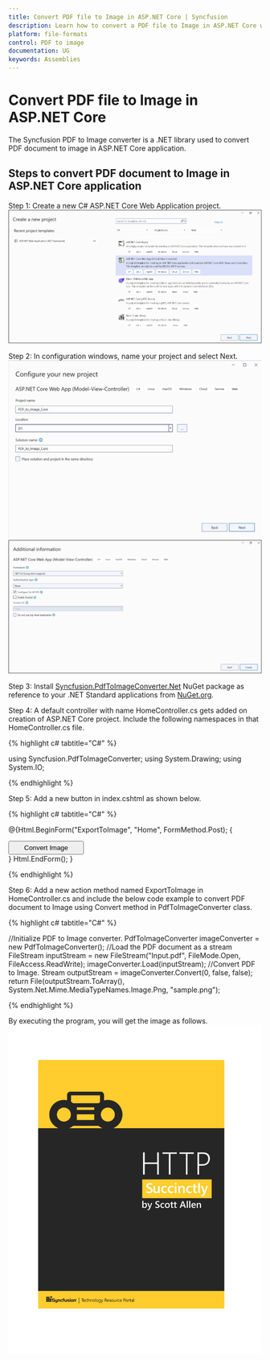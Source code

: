 ```yaml
---
title: Convert PDF file to Image in ASP.NET Core | Syncfusion
description: Learn how to convert a PDF file to Image in ASP.NET Core with easy steps.
platform: file-formats
control: PDF to image
documentation: UG
keywords: Assemblies
---
```


# Convert PDF file to Image in ASP.NET Core

The Syncfusion PDF to Image converter is a .NET library used to convert PDF document to image in ASP.NET Core application.

## Steps to convert PDF document to Image in ASP.NET Core application

Step 1: Create a new C# ASP.NET Core Web Application project.
![Create ASP.NET Core Web application](Asp.Net.Core_images/aspnetcore1.png)

Step 2:  In configuration windows, name your project and select Next.
![Configuration window1](Asp.Net.Core_images/aspnetcore2.png)
![Configuration window2](Asp.Net.Core_images/aspnetcore3.png)

Step 3:  Install [Syncfusion.PdfToImageConverter.Net](https://www.nuget.org/packages/Syncfusion.PdfToImageConverter.Net/) NuGet package as reference to your .NET Standard applications from [NuGet.org](https://www.nuget.org/).

Step 4: A default controller with name HomeController.cs gets added on creation of ASP.NET Core project. Include the following namespaces in that HomeController.cs file.

{% highlight c# tabtitle="C#" %}

using Syncfusion.PdfToImageConverter;
using System.Drawing;
using System.IO;

{% endhighlight %}

Step 5: Add a new button in index.cshtml as shown below.

{% highlight c# tabtitle="C#" %}

@{Html.BeginForm("ExportToImage", "Home", FormMethod.Post);
    {
        <div>
            <input type="submit" value="Convert Image" style="width:150px;height:27px" />
        </div>
    }
    Html.EndForm();
}

{% endhighlight %}

Step 6: Add a new action method named ExportToImage in HomeController.cs and include the below code example to convert PDF document to Image using Convert method in PdfToImageConverter class.

{% highlight c# tabtitle="C#" %}

//Initialize PDF to Image converter.
PdfToImageConverter imageConverter = new PdfToImageConverter();
//Load the PDF document as a stream
FileStream inputStream = new FileStream("Input.pdf", FileMode.Open, FileAccess.ReadWrite);
imageConverter.Load(inputStream);
//Convert PDF to Image.
Stream outputStream = imageConverter.Convert(0, false, false);
return File(outputStream.ToArray(), System.Net.Mime.MediaTypeNames.Image.Png, "sample.png");

{% endhighlight %}

By executing the program, you will get the image as follows.
![HTML to PDF output document](GettingStarted_images/pdftoimageoutput.png)